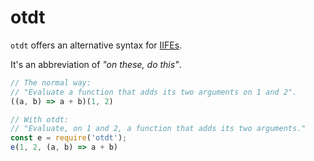 # otdt
`otdt` offers an alternative syntax for [IIFEs](https://developer.mozilla.org/en-US/docs/Glossary/IIFE).

It's an abbreviation of _"on these, do this"_.

```javascript
// The normal way:
// "Evaluate a function that adds its two arguments on 1 and 2".
((a, b) => a + b)(1, 2)

// With otdt:
// "Evaluate, on 1 and 2, a function that adds its two arguments."
const e = require('otdt');
e(1, 2, (a, b) => a + b)
```
